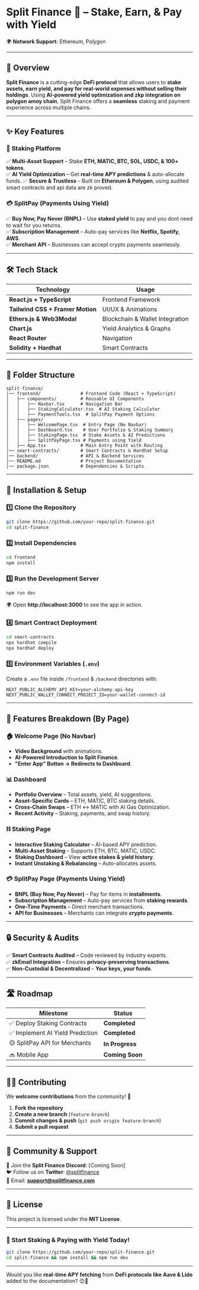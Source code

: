 # **Split Finance 🚀 – Stake, Earn, & Pay with Yield**  

 
🌍 **Network Support:** Ethereum, Polygon

---

## **📌 Overview**  
**Split Finance** is a cutting-edge **DeFi protocol** that allows users to **stake assets, earn yield, and pay for real-world expenses without selling their holdings**. Using **AI-powered yield optimization and zkp integration on polygon amoy chain**, Split Finance offers a **seamless** staking and payment experience across multiple chains.  

---

## **✨ Key Features**  

### 🔹 **Staking Platform**  
✅ **Multi-Asset Support** – Stake **ETH, MATIC, BTC, SOL, USDC, & 100+ tokens**.  
✅ **AI Yield Optimization** – Get **real-time APY predictions** & auto-allocate funds.
✅ **Secure & Trustless** – Built on **Ethereum & Polygon**, using audited smart contracts and api data are zk proved.  

### 💳 **SplitPay (Payments Using Yield)**  
✅ **Buy Now, Pay Never (BNPL)** – Use **staked yield** to pay and you dont need to wait for you returns.  
✅ **Subscription Management** – Auto-pay services like **Netflix, Spotify, AWS**.  
✅ **Merchant API** – Businesses can accept crypto payments seamlessly.  



---

## **🛠️ Tech Stack**  

| Technology | Usage |
|------------|-------|
| **React.js + TypeScript** | Frontend Framework |
| **Tailwind CSS + Framer Motion** | UI/UX & Animations |
| **Ethers.js & Web3Modal** | Blockchain & Wallet Integration |
| **Chart.js** | Yield Analytics & Graphs |
| **React Router** | Navigation |
| **Solidity + Hardhat** | Smart Contracts |

---

## **📂 Folder Structure**  
```
split-finance/
│── frontend/               # Frontend Code (React + TypeScript)
│   ├── components/         # Reusable UI Components
│   │   ├── Navbar.tsx      # Navigation Bar
│   │   ├── StakingCalculator.tsx  # AI Staking Calculator
│   │   ├── PaymentTools.tsx  # SplitPay Payment Options
│   ├── pages/              
│   │   ├── WelcomePage.tsx  # Entry Page (No Navbar)
│   │   ├── Dashboard.tsx    # User Portfolio & Staking Summary
│   │   ├── StakingPage.tsx  # Stake Assets & AI Predictions
│   │   ├── SplitPayPage.tsx # Payments using Yield
│   ├── App.tsx             # Main Entry Point with Routing
│── smart-contracts/        # Smart Contracts & Hardhat Setup
│── backend/                # API & Backend Services
│── README.md               # Project Documentation
│── package.json            # Dependencies & Scripts
```

---

## **🚀 Installation & Setup**  

### **1️⃣ Clone the Repository**  
```sh
git clone https://github.com/your-repo/split-finance.git
cd split-finance
```

### **2️⃣ Install Dependencies**  
```sh
cd frontend
npm install
```

### **3️⃣ Run the Development Server**  
```sh
npm run dev
```
🌍 Open **http://localhost:3000** to see the app in action.  

### **4️⃣ Smart Contract Deployment**  
```sh
cd smart-contracts
npx hardhat compile
npx hardhat deploy
```

### **5️⃣ Environment Variables (`.env`)**  
Create a `.env` file inside `/frontend` & `/backend` directories with:  
```env
NEXT_PUBLIC_ALCHEMY_API_KEY=your-alchemy-api-key
NEXT_PUBLIC_WALLET_CONNECT_PROJECT_ID=your-wallet-connect-id
```

---

## **📌 Features Breakdown (By Page)**  

### 🏠 **Welcome Page (No Navbar)**  
- **Video Background** with animations.  
- **AI-Powered Introduction to Split Finance**.  
- **"Enter App" Button → Redirects to Dashboard**.  

### 📊 **Dashboard**  
- **Portfolio Overview** – Total assets, yield, AI suggestions.  
- **Asset-Specific Cards** – ETH, MATIC, BTC staking details.  
- **Cross-Chain Swaps** – ETH ↔ MATIC with AI Gas Optimization.  
- **Recent Activity** – Staking, payments, and swap history.  

### ⛓ **Staking Page**  
- **Interactive Staking Calculator** – AI-based APY prediction.  
- **Multi-Asset Staking** – Supports ETH, BTC, MATIC, USDC.  
- **Staking Dashboard** – View **active stakes & yield history**.  
- **Instant Unstaking & Rebalancing** – Auto-allocates assets.  

### 💳 **SplitPay Page (Payments Using Yield)**  
- **BNPL (Buy Now, Pay Never)** – Pay for items in **installments**.  
- **Subscription Management** – Auto-pay services from **staking rewards**.  
- **One-Time Payments** – Direct merchant transactions.  
- **API for Businesses** – Merchants can integrate **crypto payments**.  

---

## **🔒 Security & Audits**  
✅ **Smart Contracts Audited** – Code reviewed by industry experts.  
✅ **zkEmail Integration** – Ensures **privacy-preserving transactions**.  
✅ **Non-Custodial & Decentralized** – **Your keys, your funds**.  

---

## **🛣️ Roadmap**  

| Milestone | Status |
|-----------|--------|
| ✅ Deploy Staking Contracts | **Completed** |
| ✅ Implement AI Yield Prediction | **Completed** |
| 🟡 SplitPay API for Merchants | **In Progress** |
| 🔜 Mobile App | **Coming Soon** |

---

## **🧑‍💻 Contributing**  
We **welcome contributions** from the community! 🚀  

1. **Fork the repository**  
2. **Create a new branch** (`feature-branch`)  
3. **Commit changes & push** (`git push origin feature-branch`)  
4. **Submit a pull request**  

---

## **📢 Community & Support**  
💬 Join the **Split Finance Discord**: [Coming Soon]  
🐦 Follow us on **Twitter**: [@splitfinance](https://twitter.com/splitfinance)  
📩 Email: **support@splitfinance.com**  

---

## **📜 License**  
This project is licensed under the **MIT License**.  

---

### **🚀 Start Staking & Paying with Yield Today!**
```sh
git clone https://github.com/your-repo/split-finance.git
cd split-finance && npm install && npm run dev
```
---

Would you like **real-time APY fetching** from **DeFi protocols like Aave & Lido** added to the documentation? 😊🚀
